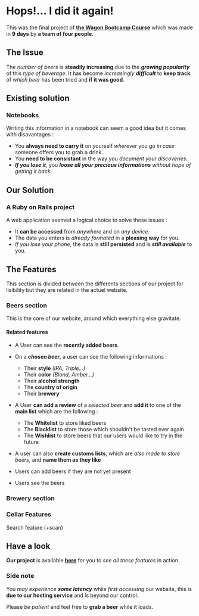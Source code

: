 # Hops!... I did it again!

This was the final project of **[the Wagon Bootcamp Course](https://www.lewagon.com/fr "Check it out")** which was made in **9 days**  by **a team of four people**.

## The Issue

The _number of beers_ is **steadily increasing** due to the ***growing popularity*** of this _type of beverage_. It has become _increasingly **difficult**_ to **keep track** of _which beer_ has been tried and **if it was good**.

## Existing solution

### Notebooks

Writing this information in a notebook can seem a good idea but it comes with disavantages :

- You **always need to carry it** on yourself _wherever_ you go _in case_ someone offers you to grab a drink.
- You **need to be consistant** in the way you _document your discoveries_.
- ***If you lose it***, you ***loose all your precious informations*** _without hope of getting it back_.

## Our Solution

### A Ruby on Rails project

A web application seemed a logical choice to solve these issues :

- It **can be accessed** from _anywhere_ and on _any device_.
- The data you enters is _already formated_ in a **pleasing way** for you.
- _If you lose your phone_, the data is **still persisted** and is ***still available*** to you.

## The Features

This section is divided between the differents sections of our project for lisibility but they are related in the actuel website.

### Beers section

This is the core of our website, around which everything else gravitate.

#### Related features

- A User can see the **recently added beers**.
- On a ***chosen beer***, a user can see the following informations :

  - Their **style** _(IPA, Triple...)_
  - Their **color** _(Blond, Amber...)_
  - Their **alcohol strength**
  - The **country of origin**
  - Their **brewery**

- A User **can add a review** of a _selected beer_ and **add it** to one of the **main list** which are the following :

  - The **Whitelist** to store liked beers
  - The **Blacklist** to store those which shouldn't be tasted ever again
  - The **Wishlist** to store beers that our users would like to try in the future

- A user can also **create customs lists**, which are _also made to store beers_, and **name them as they like**

- Users can add beers if they are not yet present
- Users see the beers

### Brewery section

### Cellar Features

Search feature (+scan)

## Have a look

**Our project** is available **[here][Hops]** for you to _see all these features_ in action.

### Side note

You *may experience* ***some latency*** while _first accessing_ our website, this is **due to our hosting service** and is beyond our control.

Please _be patient_ and feel free to **grab a beer** while it loads.

[Hops]:https://hops-505.herokuapp.com/
